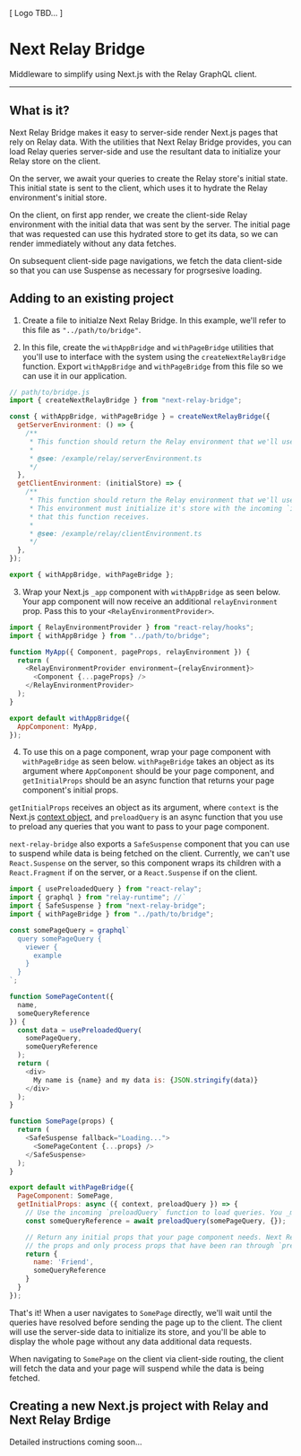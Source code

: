 [ Logo TBD... ]

# Next Relay Bridge

Middleware to simplify using Next.js with the Relay GraphQL client.

---

## What is it?

Next Relay Bridge makes it easy to server-side render Next.js pages that rely on Relay data. With the utilities that Next Relay Bridge provides, you can load Relay queries server-side and use the resultant data to initialize your Relay store on the client.

On the server, we await your queries to create the Relay store's initial state. This initial state is sent to the client, which uses it to hydrate the Relay environment's initial store.

On the client, on first app render, we create the client-side Relay environment with the initial data that was sent by the server. The initial page that was requested can use this hydrated store to get its data, so we can render immediately without any data fetches.

On subsequent client-side page navigations, we fetch the data client-side so that you can use Suspense as necessary for progrsesive loading.

## Adding to an existing project

1. Create a file to initialze Next Relay Bridge. In this example, we'll refer to this file as `"../path/to/bridge"`.

2. In this file, create the `withAppBridge` and `withPageBridge` utilities that you'll use to interface with the system using the `createNextRelayBridge` function. Export `withAppBridge` and `withPageBridge` from this file so we can use it in our application.

```js
// path/to/bridge.js
import { createNextRelayBridge } from "next-relay-bridge";

const { withAppBridge, withPageBridge } = createNextRelayBridge({
  getServerEnvironment: () => {
    /**
     * This function should return the Relay environment that we'll use on the server.
     *
     * @see: /example/relay/serverEnvironment.ts
     */
  },
  getClientEnvironment: (initialStore) => {
    /**
     * This function should return the Relay environment that we'll use on the client.
     * This environment must initialize it's store with the incoming `initialStore` value
     * that this function receives.
     *
     * @see: /example/relay/clientEnvironment.ts
     */
  },
});

export { withAppBridge, withPageBridge };
```

3. Wrap your Next.js `_app` component with `withAppBridge` as seen below. Your app component will now receive an additional `relayEnvironment` prop. Pass this to your `<RelayEnvironmentProvider>`.

```js
import { RelayEnvironmentProvider } from "react-relay/hooks";
import { withAppBridge } from "../path/to/bridge";

function MyApp({ Component, pageProps, relayEnvironment }) {
  return (
    <RelayEnvironmentProvider environment={relayEnvironment}>
      <Component {...pageProps} />
    </RelayEnvironmentProvider>
  );
}

export default withAppBridge({
  AppComponent: MyApp,
});
```

4. To use this on a page component, wrap your page component with `withPageBridge` as seen below. `withPageBridge` takes an object as its argument where `AppComponent` should be your page component, and `getInitialProps` should be an async function that returns your page component's initial props.

`getInitialProps` receives an object as its argument, where `context` is the Next.js [context object](https://nextjs.org/docs/api-reference/data-fetching/getInitialProps#context-object), and `preloadQuery` is an async function that you use to preload any queries that you want to pass to your page component.

`next-relay-bridge` also exports a `SafeSuspense` component that you can use to suspend while data is being fetched on the client. Currently, we can't use `React.Suspense` on the server, so this component wraps its children with a `React.Fragment` if on the server, or a `React.Suspense` if on the client.

```js
import { usePreloadedQuery } from "react-relay";
import { graphql } from "relay-runtime"; //`
import { SafeSuspense } from "next-relay-bridge";
import { withPageBridge } from "../path/to/bridge";

const somePageQuery = graphql`
  query somePageQuery {
    viewer {
      example
    }
  }
`;

function SomePageContent({
  name,
  someQueryReference
}) {
  const data = usePreloadedQuery(
    somePageQuery,
    someQueryReference
  );
  return (
    <div>
      My name is {name} and my data is: {JSON.stringify(data)}
    </div>
  );
}

function SomePage(props) {
  return (
    <SafeSuspense fallback="Loading...">
      <SomePageContent {...props} />
    </SafeSuspense>
  );
}

export default withPageBridge({
  PageComponent: SomePage,
  getInitialProps: async ({ context, preloadQuery }) => {
    // Use the incoming `preloadQuery` function to load queries. You _must_ await these.
    const someQueryReference = await preloadQuery(somePageQuery, {});

    // Return any initial props that your page component needs. Next Relay Bridge will introspect
    // the props and only process props that have been ran through `preloadQuery`.
    return {
      name: 'Friend',
      someQueryReference
    }
  }
});
```

That's it! When a user navigates to `SomePage` directly, we'll wait until the queries have resolved before sending the page up to the client. The client will use the server-side data to initialize its store, and you'll be able to display the whole page without any data additional data requests.

When navigating to `SomePage` on the client via client-side routing, the client will fetch the data and your page will suspend while the data is being fetched.

## Creating a new Next.js project with Relay and Next Relay Brdige

Detailed instructions coming soon...
